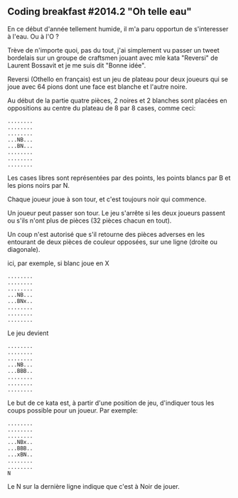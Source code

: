 Coding breakfast #2014.2 "Oh telle eau"
--

En ce début d'année tellement humide, il m'a paru opportun de s'interesser à l'eau. Ou à l'O ?

Trève de n'importe quoi, pas du tout, j'ai simplement vu passer un tweet bordelais sur un groupe de craftsmen jouant avec mle kata "Reversi" de Laurent Bossavit et je me suis dit "Bonne idée".

Reversi (Othello en français) est un jeu de plateau pour deux joueurs qui se joue avec 64 pions dont une face est blanche et l'autre noire.

Au début de la partie quatre pièces, 2 noires et 2 blanches sont placées en oppositions au centre du plateau de 8 par 8 cases, comme ceci:
  
    ........
    ........
    ........
    ...NB...
    ...BN...
    ........
    ........
    ........
     
Les cases libres sont représentées par des points, les points blancs par B et les pions noirs par N.

Chaque joueur joue à son tour, et c'est toujours noir qui commence.

Un joueur peut passer son tour. Le jeu s'arrête si les deux joueurs passent ou s'ils n'ont plus de pièces (32 pièces chacun en tout).

Un coup n'est autorisé que s'il retourne des pièces adverses en les entourant de deux pièces de couleur opposées, sur une ligne (droite ou diagonale).

ici, par exemple, si blanc joue en X

    ........
    ........
    ........
    ...NB...
    ...BNx..
    ........
    ........
    ........

Le jeu devient

    ........
    ........
    ........
    ...NB...
    ...BBB..
    ........
    ........
    ........

Le but de ce kata est, à partir d'une position de jeu, d'indiquer tous les coups possible pour un joueur. Par exemple:

    ........
    ........
    ........
    ...NBx..
    ...BBB..
    ...xBN..
    ........
    ........
    N
Le N sur la dernière ligne indique que c'est à Noir de jouer.
    